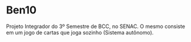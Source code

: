 # Ben10

Projeto Integrador do 3º Semestre de BCC, no SENAC. O mesmo consiste em um jogo de cartas que joga sozinho (Sistema autônomo).
